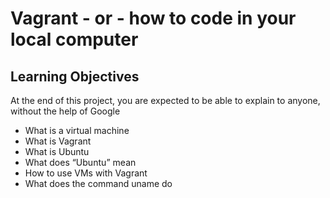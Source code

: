# Vagrant - or - how to code in your local computer
## Learning Objectives
At the end of this project, you are expected to be able to explain to anyone, without the help of Google
* What is a virtual machine
* What is Vagrant
*  What is Ubuntu
* What does “Ubuntu” mean
* How to use VMs with Vagrant
* What does the command uname do
